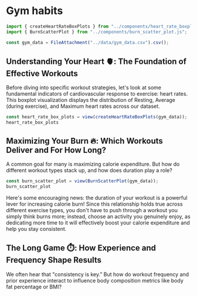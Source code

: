 # Gym habits

```js
import { createHeartRateBoxPlots } from "../components/heart_rate_boxplot.js";
import { BurnScatterPlot } from "../components/burn_scatter_plot.js";
```

```js
const gym_data = FileAttachment("../data/gym_data.csv").csv();
```

## Understanding Your Heart 🫀: The Foundation of Effective Workouts

Before diving into specific workout strategies, let's look at some fundamental indicators of cardiovascular response to exercise: heart rates. 
This boxplot visualization displays the distribution of Resting, Average (during exercise), and Maximum heart rates across our dataset.

```js
const heart_rate_box_plots = view(createHeartRateBoxPlots(gym_data));
heart_rate_box_plots
```

## Maximizing Your Burn 🔥: Which Workouts Deliver and For How Long?

A common goal for many is maximizing calorie expenditure. But how do different workout types stack up, and how does duration play a role?

```js
const burn_scatter_plot = view(BurnScatterPlot(gym_data));
burn_scatter_plot
```

Here's some encouraging news: the duration of your workout is a powerful lever for increasing calorie burn! 
Since this relationship holds true across different exercise types, you don't have to push through a workout you simply think burns more; 
instead, choose an activity you genuinely enjoy, as dedicating more time to it will effectively boost your calorie expenditure and help you stay consistent.

## The Long Game ⏱️: How Experience and Frequency Shape Results

We often hear that "consistency is key." But how do workout frequency and prior experience interact to influence body composition metrics like body fat percentage or BMI?


